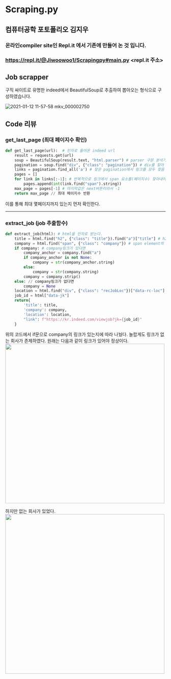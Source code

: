 # Scraping.py

## 컴퓨터공학 포토폴리오 김지우
### 온라인compiler site인 Repl.it 에서 기존에 만들어 논 것 입니다.
### https://repl.it/@Jiwoowoo1/Scrapingpy#main.py <repl.it 주소>

## Job scrapper

구직 싸이트로 유명한 indeed에서 BeautifulSoup로 추출하여 뽑아오는 형식으로 구성하였습니다.
   
![2021-01-12 11-57-58 mkv_000002750](https://user-images.githubusercontent.com/60593969/104438158-05480b00-55d3-11eb-8465-e09c651e8349.gif)

## Code 리뷰

### get_last_page (최대 페이지수 확인)

```python
def get_last_page(url):  # 인자로 들어온 indeed url
    result = requests.get(url) 
    soup = BeautifulSoup(result.text, "html.parser") # parser 구문 분석기를 통해 구문 분석 
    pagination = soup.find("div", {"class": "pagination"}) # div를 찾아 class명이 pagination인 요소를 반환 
    links = pagination.find_all('a') # 찾은 pagination에서 링크를 모두 찾음
    pages = []
    for link in links[:-1]: # 반복적으로 링크에서 span 요소를(페이지수) 찾아내어 string으로 변환후 저장
        pages.append(int(link.find("span").string))
    max_page = pages[-1] # 마지막값은 next버튼이라서 -1 
    return max_page // 최대 페이지수 반환
```
이를 통해 최대 몇페이지까지 있는지 먼저 확인한다.

___

###  extract_job (job 추출함수)

```python
def extract_job(html): # html을 인자로 받는다.
    title = html.find("h2", {"class": "title"}).find("a")["title"] # h2를 찾아 title class안의 anchor의 title 하나만 찾음
    company = html.find("span", {"class": "company"}) # span element의 company class에서 회사목록 추출
    if company: # company링크가 있다면
        company_anchor = company.find("a")
        if company_anchor is not None:
            company = str(company_anchor.string)
        else:
            company = str(company.string)
        company = company.strip()
    else: // company링크가 없다면
        company = None
    location = html.find("div", {"class": "recJobLoc"})["data-rc-loc"]
    job_id = html["data-jk"]
    return{
        'title': title,
        'company': company,
        'location': location,
        "link": f"https://kr.indeed.com/viewjob?jk={job_id}"
    }
```

위의 코드에서 if문으로 company의 링크가 있는지에 따라 나눴다. 놀랍게도 링크가 없는 회사가 존제하였다.
원래는 다음과 같이 링크가 있어야 정상이다. 
<img src = "https://user-images.githubusercontent.com/60593969/104808969-0ffddc80-582d-11eb-92f4-4e360af10479.png" width="500px">

하지만 없는 회사가 있었다.
<img src = "https://user-images.githubusercontent.com/60593969/104808972-112f0980-582d-11eb-91c7-b73eefe4b62c.png" width="500px">

